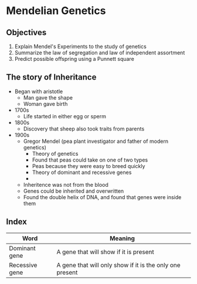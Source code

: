 # Mendelian Genetics
## Objectives
1. Explain Mendel's Experiments to the study of genetics
2. Summarize the law of segregation and law of independent assortment
3. Predict possible offspring using a Punnett square

## The story of Inheritance
- Began with aristotle
	- Man gave the shape
	- Woman gave birth
- 1700s
	- Life started in either egg or sperm
- 1800s
	- Discovery that sheep also took traits from parents
- 1900s
	- Gregor Mendel (pea plant investigator and father of modern genetics)
		- Theory of genetics
		- Found that peas could take on one of two types
		- Peas because they were easy to breed quickly
		- Theory of dominant and recessive genes
		- 
	- Inheritence was not from the blood
	- Genes could be inherited and overwritten
	- Found the double helix of DNA, and found that genes were inside them

## Index
|Word|Meaning|
|-|-|
|Dominant gene|A gene that will show if it is present|
|Recessive gene|A gene that will only show if it is the only one present|
